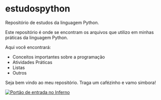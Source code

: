 # estudospython
Repositório de estudos da linguagem Python.

<p>Este repositório é onde se encontram os arquivos que utilizo em minhas práticas da linguagem Python.</p>

<p>Aqui você encontrará:</p>

<ul>
<li>Conceitos importantes sobre a programação</li>
<li>Atividades Práticas</li>
<li>Listas</li>
<li>Outros</li>
</ul>

<p>Seja bem vindo ao meu repositório. Traga um cafézinho e vamo simbora!</p>

[![Portão de entrada no Inferno](/assets/images/shiprock.jpg "Shiprock, New Mexico by Beau Rogers")](https://i.pinimg.com/564x/89/2a/1b/892a1b3cca4b40978ccd77031e921930.jpg)

